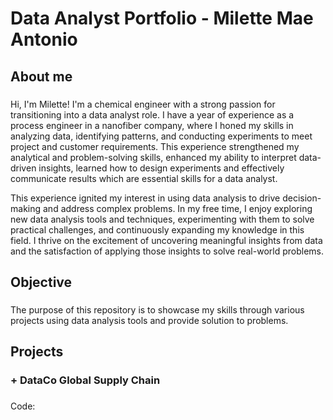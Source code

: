 # Data Analyst Portfolio - Milette Mae Antonio
## About me
###
Hi, I'm Milette! I'm a chemical engineer with a strong passion for transitioning into a data analyst role. I have a year of experience as a process engineer in a nanofiber company, where I honed my skills in analyzing data, identifying patterns, and conducting experiments to meet project and customer requirements. This experience strengthened my analytical and problem-solving skills, enhanced my ability to interpret data-driven insights, learned how to design experiments and effectively communicate results which are essential skills for a data analyst.

This experience ignited my interest in using data analysis to drive decision-making and address complex problems. In my free time, I enjoy exploring new data analysis tools and techniques, experimenting with them to solve practical challenges, and continuously expanding my knowledge in this field. I thrive on the excitement of uncovering meaningful insights from data and the satisfaction of applying those insights to solve real-world problems.

## Objective
###
The purpose of this repository is to showcase my skills through various projects using data analysis tools and provide solution to problems.

## Projects
  ### + DataCo Global Supply Chain
  ###
  Code: 


